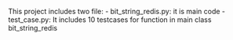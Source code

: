 This project includes two file:
    - bit_string_redis.py: it is main code
    - test_case.py: It includes 10 testcases for function in main class bit_string_redis